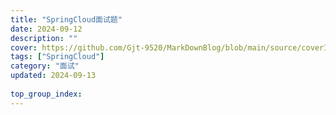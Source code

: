 ```yaml
---
title: "SpringCloud面试题"
date: 2024-09-12
description: ""
cover: https://github.com/Gjt-9520/MarkDownBlog/blob/main/source/coverImages/Bimage-135/Bimage128.jpg?raw=true
tags: ["SpringCloud"]
category: "面试"
updated: 2024-09-13
  
top_group_index: 
---
```



